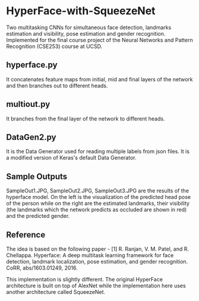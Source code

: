 # **HyperFace-with-SqueezeNet**
Two multitasking CNNs for simultaneous face detection, landmarks estimation and visibility, pose estimation and gender recognition. Implemented for the final course project of the Neural Networks and Pattern Recognition (CSE253) course at UCSD.

## **hyperface.py** 
It concatenates feature maps from initial, mid and final layers of the network and then branches out to different heads.  

## **multiout.py** 
It branches from the final layer of the network to different heads. 

## **DataGen2.py** 
It is the Data Generator used for reading multiple labels from json files. It is a modified version of Keras's default Data Generator.  

## Sample Outputs
SampleOut1.JPG, SampleOut2.JPG, SampleOut3.JPG are the results of the hyperface model. On the left is the visualization of the predicted head pose of the person while on the right are the estimated landmarks, their visibility (the landmarks which the network predicts as occluded are shown in red) and the predicted gender.

## Reference
The idea is based on the following paper -  [1] R. Ranjan, V. M. Patel, and R. Chellappa. Hyperface: A deep multitask learning framework for face detection, landmark localization, pose estimation, and gender recognition. CoRR, abs/1603.01249, 2016.  

This implementation is slightly different. The original HyperFace architecture is built on top of AlexNet while the implementation here uses another architecture called SqueezeNet.
